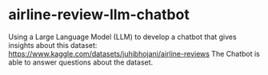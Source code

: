 # airline-review-llm-chatbot
Using a Large Language Model (LLM) to develop a chatbot that gives insights about this dataset: https://www.kaggle.com/datasets/juhibhojani/airline-reviews   The Chatbot is able to answer questions about the dataset.
